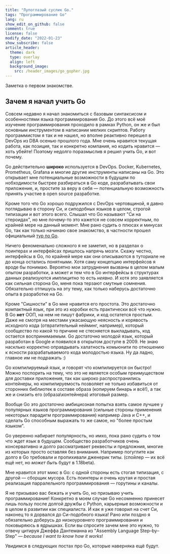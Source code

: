 ```yaml
---
title: "Лупоглазый суслик Go."
tags: "Программирование Go"
lang: ru
show_edit_on_github: false
comment: true
license: false
modify_date: "2022-01-23"
show_subscribe: false
article_header:
  theme: dark
  type: overlay
  align: left
  background_image:
    src: /header_images/go_gopher.jpg
---
```


Заметка о первом знакомстве.
<!--more-->

## Зачем я начал учить Go

Совсем недавно я начал знакомиться с базовым синтаксисом и особенностями языка программирования Go. До этого всё моё изучение программирования проходило в рамках Python, он же и был основным инструментом в написании мелких скриптов. Работу программистом я так и не нашел, но вполне реактивно перешел в DevOps из DBA осенью прошлого года. Мне очень нравится текущая работа, как позиция, так и конкретно компания, но кодить нравится — хоть убейте! Поэтому недолго поразмыслив я решил учить Go, и вот почему.

Go действительно **широко** используется в DevOps. Docker, Kubernetes, Prometheus, Grafana и многие другие инструменты написаны на Go. Это открывает мне потенциальные возможности в будущем по нобходимости быстрее разбираться в Go коде, разрабатывать свои приложение, и, простите за веру в себя — потенциальную возможность принять участие в open source разработке.

Кроме того что Go хорошо подружился с DevOps чертовщиной, я давно поглядываю в сторону Си, и сиподобных языков в целом, строгой типизации и вот этого всего. Слышал что Go называют "Си на стероидах", но мне почему-то это кажется не совсем корректным, по крайней мере на данный момент. Мне рано судить о плюсах и минусах Go, так как только начинаю свое знакомство, в частности прошел официальный [тур по Go](https://go.dev/tour/list).

Ничего феноменально сложного я не заметил, но в разделах о поинтерах и интерфейсах пришлось напрячь мозги. Скажу честно, интерфейсы в Go, по крайней мере как они описываются в туториале не до конца остались понятными. Хотя саму концепцию интерфейсов я вроде бы понимаю. Вероятно мои затруднения вызваны в целом малым опытом разработки, а может и тем что в Go интерфейсы в структурах данных реализуются *имплицитно* то есть *неявно*. И хотя это заявляется как сильная сторона Go, меня пока терзают смутные сомнения. Обязательно отпишусь на эту тему, как только наберусь достаточно опыта в разработке на Go.

Кроме "Сишности" в Go мне нравится его простота. Это достаточно компактный язык, при это из коробки есть практически всё что нужно. В Go **нет** ООП, на нем не пишут фабрики, и код остатется простым. Даже не смотря на местами ужасающую неясность и корявость исходного кода (отвратительный нейминг, например), который сообщество по какой то причине не стесняется выкладывать, код остается воспринимаемым. Go достаточно молодой язык, который разработан в Google и появился в открытом доступе в 2009. Не знаю насклько корректно оправдывать халатность комьюнити по отношению к ясности разрабатываемого кода молодостью языка. Ну да ладно, главное им не подражать :)

Go компилируемый язык, и говорят что компилируется он быстро! Можно поспорить на тему, что это не является особым преимуществом для доставки приложения, так как широко распространились контейнеры, но компилируемость позволяет не только избавиться от сторонних библиотек в составе образа (копируем бинарь и всё!), а так же и снизить его (образа\контейнера) итоговый размер.

Вообще Go это достаточно амбициозная попытка взять самое лучшее у популярных языков программирования (сильные стороны применения некоторых парадигм программирования) например Java и C++, и сделать Go способным выражать то же самое, но "более простым языком". 

Go уверенно набирает популярность, но имхо, пока рано судить о том что ждет язык в будущем. Сообщество разработчиков очень консервативно и долго рассматривает реквесты и предложния, многие из которых просто оставляя без внимания. Например погуглите как долго в Go требовали и пропихивали дженерик типы. (спойлер — их всё ещё нет, но *может быть* будут в 1.18beta).

Мне нравится этот микс в Go: с одной стороны есть стогая типизация, с другой — сборщик мусора. Есть поинтеры и очень крутая и простая реализация парралельного программирования — горутины и каналы. 

Я не призываю вас бежать и учить Go, но призываю учить программирование! Конкретно в моем случае Go несомненно принесет лишь пользу после долгой дружбы с Python, карьерные возможности и в целом в развитии как специалиста. И как я уже говорил на счет Си, наконец то я дорвался до Си-подобного языка! Рано или поздно я обязательно доберусь до низкоуровнего программирования и поковыряюсь в ядрышках. Если вы спросите зачем мне это нужно, то отвечу цитируя Джеффа Дантеманна из "Assembly Language Step–by–Step" — *because I want to know how it works*!

Увидимся в следующих постах про Go, которые наверняка ещё будут.





